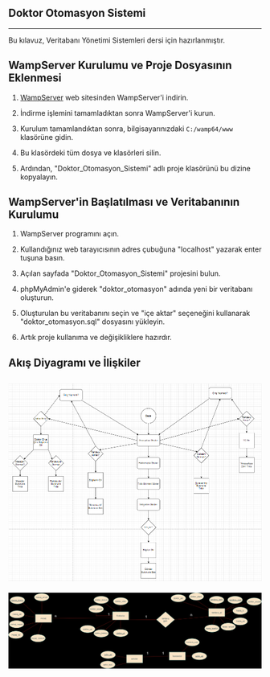 ## Doktor Otomasyon Sistemi

---

Bu kılavuz, Veritabanı Yönetimi Sistemleri dersi için hazırlanmıştır.

## WampServer Kurulumu ve Proje Dosyasının Eklenmesi

1. [WampServer](https://www.wampserver.com/en/) web sitesinden WampServer'i indirin.

2. İndirme işlemini tamamladıktan sonra WampServer'i kurun.

3. Kurulum tamamlandıktan sonra, bilgisayarınızdaki `C:/wamp64/www` klasörüne gidin.

4. Bu klasördeki tüm dosya ve klasörleri silin.

5. Ardından, "Doktor_Otomasyon_Sistemi" adlı proje klasörünü bu dizine kopyalayın.

## WampServer'in Başlatılması ve Veritabanının Kurulumu

1. WampServer programını açın.

2. Kullandığınız web tarayıcısının adres çubuğuna "localhost" yazarak enter tuşuna basın.

3. Açılan sayfada "Doktor_Otomasyon_Sistemi" projesini bulun.

4. phpMyAdmin'e giderek "doktor_otomasyon" adında yeni bir veritabanı oluşturun.

5. Oluşturulan bu veritabanını seçin ve "içe aktar" seçeneğini kullanarak "doktor_otomasyon.sql" dosyasını yükleyin.

6. Artık proje kullanıma ve değişikliklere hazırdır.

## Akış Diyagramı ve İlişkiler
![Akış Diyagarmı](./docs/sema.png)
--

![İlişkiler](./docs/rel.png)




